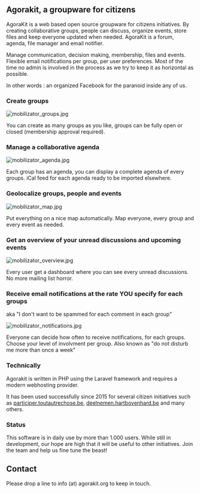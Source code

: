 ## Agorakit, a groupware for citizens

AgoraKit is a web based open source groupware for citizens initiatives. By creating collaborative groups, people can discuss, organize events, store files and keep everyone updated when needed. AgoraKit is a forum, agenda, file manager and email notifier.

Manage communication, decision making, membership, files and events. Flexible email notifications per group, per user preferences. Most of the time no admin is involved in the process as we try to keep it as horizontal as possible.

In other words : an organized Facebook for the paranoid inside any of us.


### Create groups

![mobilizator_groups.jpg]({{site.baseurl}}/mobilizator_groups.jpg)

You can create as many groups as you like, groups can be fully open or closed (membership approval required).


### Manage a collaborative agenda

![mobilizator_agenda.jpg]({{site.baseurl}}/mobilizator_agenda.jpg)

Each group has an agenda, you can display a complete agenda of every groups. iCal feed for each agenda ready to be imported elsewhere.


### Geolocalize groups, people and events

![mobilizator_map.jpg]({{site.baseurl}}/mobilizator_map.jpg)

Put everything on a nice map automatically. Map everyone, every group and every event as needed.


### Get an overview of your unread discussions and upcoming events

![mobilizator_overview.jpg]({{site.baseurl}}/mobilizator_overview.jpg)

Every user get a dashboard where you can see every unread discussions. No more mailing list horror.


### Receive email notifications at the rate YOU specify for each groups
aka "I don't want to be spammed for each comment in each group"

![mobilizator_notifications.jpg]({{site.baseurl}}/mobilizator_notifications.jpg)

Everyone can decide how often to receive notifications, for each groups. Choose your level of involvment per group. Also known as "do not disturb me more than once a week"


### Technically

Agorakit is written in PHP using the Laravel framework and requires a modern webhosting provider. 

It has been used successfully since 2015 for several citizen initiatives such as [participer.toutautrechose.be](https://participer.toutautrechose.be), [deelnemen.hartbovenhard.be](http://deelnemen.hartbovenhard.be) and many others.

### Status
This software is in daily use by more than 1.000 users. While still in development, our hope are high that it will be useful to other initiatives. Join the team and help us fine tune the beast!


## Contact
Please drop a line to info (at) agorakit.org to keep in touch.



